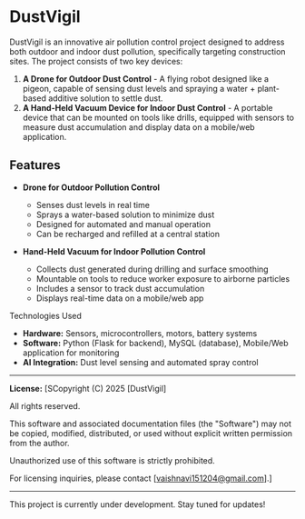 # DustVigil

DustVigil is an innovative air pollution control project designed to address both outdoor and indoor dust pollution, specifically targeting construction sites. The project consists of two key devices:

1. **A Drone for Outdoor Dust Control** - A flying robot designed like a pigeon, capable of sensing dust levels and spraying a water + plant-based additive solution to settle dust.
2. **A Hand-Held Vacuum Device for Indoor Dust Control** - A portable device that can be mounted on tools like drills, equipped with sensors to measure dust accumulation and display data on a mobile/web application.

## Features
- **Drone for Outdoor Pollution Control**
  - Senses dust levels in real time
  - Sprays a water-based solution to minimize dust
  - Designed for automated and manual operation
  - Can be recharged and refilled at a central station
  
- **Hand-Held Vacuum for Indoor Pollution Control**
  - Collects dust generated during drilling and surface smoothing
  - Mountable on tools to reduce worker exposure to airborne particles
  - Includes a sensor to track dust accumulation
  - Displays real-time data on a mobile/web app

Technologies Used
- **Hardware:** Sensors, microcontrollers, motors, battery systems
- **Software:** Python (Flask for backend), MySQL (database), Mobile/Web application for monitoring
- **AI Integration:** Dust level sensing and automated spray control

---

**License:** [SCopyright (C) 2025 [DustVigil]

All rights reserved.

This software and associated documentation files (the "Software") may not be copied, modified, distributed, or used without explicit written permission from the author.

Unauthorized use of this software is strictly prohibited.

For licensing inquiries, please contact [vaishnavi151204@gmail.com].]

---
This project is currently under development. Stay tuned for updates!

